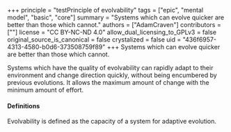 +++
principle = "testPrinciple of evolvability"
tags = ["epic", "mental model", "basic", "core"]
summary = "Systems which can evolve quicker are better than those which cannot."
authors = ["AdamCraven"]
contributors = [""]
license = "CC BY-NC-ND 4.0"
allow_dual_licensing_to_GPLv3 = false
original_source_is_canonical = false
crystalized = false
uid = "436f6957-4313-4580-b0d6-373508759f89"
+++
Systems which can evolve quicker are better than those which cannot.

Systems which have the quality of evolvability can rapidly adapt to their environment and change direction quickly, without being encumbered by previous evolutions. It allows the maximum amount of change with the minimum amount of effort.

#### Definitions
Evolvability is defined as the capacity of a system for adaptive evolution.